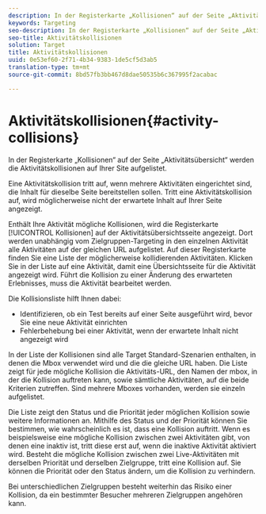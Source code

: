 ```yaml
---
description: In der Registerkarte „Kollisionen“ auf der Seite „Aktivitätsübersicht“ werden die Aktivitätskollisionen auf Ihrer Site aufgelistet.
keywords: Targeting
seo-description: In der Registerkarte „Kollisionen“ auf der Seite „Aktivitätsübersicht“ werden die Aktivitätskollisionen auf Ihrer Site aufgelistet.
seo-title: Aktivitätskollisionen
solution: Target
title: Aktivitätskollisionen
uuid: 0e53ef60-2f71-4b34-9383-1de5cf5d3ab5
translation-type: tm+mt
source-git-commit: 8bd57fb3bb467d8dae50535b6c367995f2acabac

---
```



# Aktivitätskollisionen{#activity-collisions}

In der Registerkarte „Kollisionen“ auf der Seite „Aktivitätsübersicht“ werden die Aktivitätskollisionen auf Ihrer Site aufgelistet.

Eine Aktivitätskollision tritt auf, wenn mehrere Aktivitäten eingerichtet sind, die Inhalt für dieselbe Seite bereitstellen sollen. Tritt eine Aktivitätskollision auf, wird möglicherweise nicht der erwartete Inhalt auf Ihrer Seite angezeigt.

Enthält Ihre Aktivität mögliche Kollisionen, wird die Registerkarte [!UICONTROL Kollisionen] auf der Aktivitätsübersichtsseite angezeigt. Dort werden unabhängig vom Zielgruppen-Targeting in den einzelnen Aktivität alle Aktivitäten auf der gleichen URL aufgelistet. Auf dieser Registerkarte finden Sie eine Liste der möglicherweise kollidierenden Aktivitäten. Klicken Sie in der Liste auf eine Aktivität, damit eine Übersichtsseite für die Aktivität angezeigt wird. Führt die Kollision zu einer Änderung des erwarteten Erlebnisses, muss die Aktivität bearbeitet werden.

Die Kollisionsliste hilft Ihnen dabei:

* Identifizieren, ob ein Test bereits auf einer Seite ausgeführt wird, bevor Sie eine neue Aktivität einrichten
* Fehlerbehebung bei einer Aktivität, wenn der erwartete Inhalt nicht angezeigt wird

In der Liste der Kollisionen sind alle Target Standard-Szenarien enthalten, in denen die Mbox verwendet wird und die die gleiche URL haben. Die Liste zeigt für jede mögliche Kollision die Aktivitäts-URL, den Namen der mbox, in der die Kollision auftreten kann, sowie sämtliche Aktivitäten, auf die beide Kriterien zutreffen. Sind mehrere Mboxes vorhanden, werden sie einzeln aufgelistet.

Die Liste zeigt den Status und die Priorität jeder möglichen Kollision sowie weitere Informationen an. Mithilfe des Status und der Priorität können Sie bestimmen, wie wahrscheinlich es ist, dass eine Kollision auftritt. Wenn es beispielsweise eine mögliche Kollision zwischen zwei Aktivitäten gibt, von denen eine inaktiv ist, tritt diese erst auf, wenn die inaktive Aktivität aktiviert wird. Besteht die mögliche Kollision zwischen zwei Live-Aktivitäten mit derselben Priorität und derselben Zielgruppe, tritt eine Kollision auf. Sie können die Priorität oder den Status ändern, um die Kollision zu verhindern.

Bei unterschiedlichen Zielgruppen besteht weiterhin das Risiko einer Kollision, da ein bestimmter Besucher mehreren Zielgruppen angehören kann.

